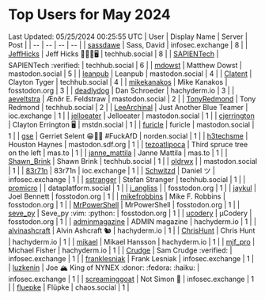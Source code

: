 # Top Users for May 2024
Last Updated: 05/25/2024 00:25:55 UTC
| User | Display Name | Server | Post |
| -- | -- | -- | -- |
| [sassdawe](https://infosec.exchange/@sassdawe) | Sass, David | infosec.exchange | 8 |
| [JeffHicks](https://techhub.social/@JeffHicks) | Jeff Hicks 🐶🎼🍷🖥️ | techhub.social | 8 |
| [SAPIENTech](https://techhub.social/@SAPIENTech) | SAPIENTech :verified: | techhub.social | 6 |
| [mdowst](https://mastodon.social/@mdowst) | Matthew Dowst | mastodon.social | 5 |
| [leanpub](https://mastodon.social/@leanpub) | Leanpub | mastodon.social | 4 |
| [Clatent](https://techhub.social/@Clatent) | Clayton Tyger | techhub.social | 4 |
| [mikekanakos](https://fosstodon.org/@mikekanakos) | Mike Kanakos | fosstodon.org | 3 |
| [deadlydog](https://hachyderm.io/@deadlydog) | Dan Schroeder | hachyderm.io | 3 |
| [aeveltstra](https://mastodon.social/@aeveltstra) | Ænðr E. Feldstraw | mastodon.social | 2 |
| [TonyRedmond](https://techhub.social/@TonyRedmond) | Tony Redmond | techhub.social | 2 |
| [LeeArchinal](https://ioc.exchange/@LeeArchinal) | Just Another Blue Teamer | ioc.exchange | 1 |
| [jelloeater](https://mastodon.social/@jelloeater) | Jelloeater | mastodon.social | 1 |
| [cjerrington](https://mstdn.social/@cjerrington) | Clayton Errington 🖥️ | mstdn.social | 1 |
| [furicle](https://mastodon.social/@furicle) | furicle | mastodon.social | 1 |
| [gse](https://norden.social/@gse) | Gerriet Selent 😁🐧🍓 #FuckAfD | norden.social | 1 |
| [h3techsme](https://mastodon.sdf.org/@h3techsme) | Houston Haynes | mastodon.sdf.org | 1 |
| [tezoatlipoca](https://mas.to/@tezoatlipoca) | Third spruce tree on the left | mas.to | 1 |
| [janne_mattila](https://mas.to/@janne_mattila) | Janne Mattila | mas.to | 1 |
| [Shawn_Brink](https://techhub.social/@Shawn_Brink) | Shawn Brink | techhub.social | 1 |
| [oldrwx](https://mastodon.social/@oldrwx) |  | mastodon.social | 1 |
| [83r71n](https://ioc.exchange/@83r71n) | 83r71n | ioc.exchange | 1 |
| [Schwitzd](https://infosec.exchange/@Schwitzd) | Daniel ツ | infosec.exchange | 1 |
| [sstranger](https://techhub.social/@sstranger) | Stefan Stranger | techhub.social | 1 |
| [promicro](https://dataplatform.social/@promicro) |  | dataplatform.social | 1 |
| [j_angliss](https://fosstodon.org/@j_angliss) |  | fosstodon.org | 1 |
| [jaykul](https://fosstodon.org/@jaykul) | Joel Bennett | fosstodon.org | 1 |
| [mikefrobbins](https://fosstodon.org/@mikefrobbins) | Mike F. Robbins | fosstodon.org | 1 |
| [MrPowerShell](https://fosstodon.org/@MrPowerShell) | MrPowerShell | fosstodon.org | 1 |
| [seve_py](https://fosstodon.org/@seve_py) | Seve_py :vim: :python: | fosstodon.org | 1 |
| [ucodery](https://fosstodon.org/@ucodery) | μCodery | fosstodon.org | 1 |
| [adminmagazine](https://hachyderm.io/@adminmagazine) | ADMIN magazine | hachyderm.io | 1 |
| [alvinashcraft](https://hachyderm.io/@alvinashcraft) | Alvin Ashcraft 🐿️ | hachyderm.io | 1 |
| [ChrisHunt](https://hachyderm.io/@ChrisHunt) | Chris Hunt | hachyderm.io | 1 |
| [mikael](https://hachyderm.io/@mikael) | Mikael Hansson | hachyderm.io | 1 |
| [mjf_pro](https://hachyderm.io/@mjf_pro) | Michael Fisher | hachyderm.io | 1 |
| [Crudge](https://infosec.exchange/@Crudge) | Sam Crudge :verified: | infosec.exchange | 1 |
| [franklesniak](https://infosec.exchange/@franklesniak) | Frank Lesniak | infosec.exchange | 1 |
| [luzkenin](https://infosec.exchange/@luzkenin) | Joe 🏔️ King of NYNEX :donor: :fedora: :haiku: | infosec.exchange | 1 |
| [screaminggoat](https://infosec.exchange/@screaminggoat) | Not Simon 🐐 | infosec.exchange | 1 |
| [fluepke](https://chaos.social/@fluepke) | Flüpke | chaos.social | 1 |
